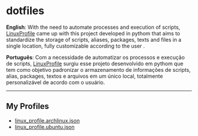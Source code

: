 # dotfiles

**English**: With the need to automate processes and execution of scripts, [LinuxProfile](https://github.com/MyLinuxProfile/linux-profile) came up with this project developed in pythom that aims to standardize the storage of scripts, aliases, packages, texts and files in a single location, fully customizable according to the user .

**Português**: Com a necessidade de automatizar os processos e execução de scripts, [LinuxProfile](https://github.com/MyLinuxProfile/linux-profile) surgiu esse projeto desenvolvido em pythom que tem como objetivo padronizar o armazenamento de informações de scripts, alias, packages, textos e arquivos em um único local, totalmente personalizável de acordo com o usuário.

---

## My Profiles

- [linux_profile.archlinux.json](https://github.com/FernandoCelmer/dotfiles/blob/master/linux_profile/linux_profile.archlinux.json)
- [linux_profile.ubuntu.json](https://github.com/FernandoCelmer/dotfiles/blob/master/linux_profile/linux_profile.ubuntu.json)
